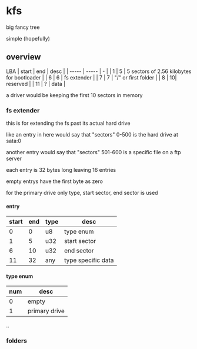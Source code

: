 # kfs

big fancy tree

simple (hopefully)

## overview
LBA
| start | end | desc |
| ----- | ----- | - |
| 1 | 5 | 5 sectors of 2.56 kilobytes for bootloader |
| 6 | 6 | fs extender |
| 7 | 7 | "/" or first folder |
| 8 | 10| reserved |
| 11 | ? | data |

a driver would be keeping the first 10 sectors in memory

### fs extender
this is for extending the fs past its actual hard drive

like an entry in here would say that "sectors" 0-500 is the hard drive at sata:0

another entry would say that "sectors" 501-600 is a specific file on a ftp server

each entry is 32 bytes long leaving 16 entries

empty entrys have the first byte as zero

for the primary drive only type, start sector, end sector is used

#### entry
| start | end | type | desc |
| ----- | --- | ---- | ---- |
| 0 | 0 | u8  | type enum   |
| 1 | 5 | u32 | start sector|
| 6 | 10| u32 | end sector  |
| 11| 32| any | type specific data |

#### type enum
| num | desc |
| --- | ---- |
| 0   | empty |
| 1   | primary drive |
..


### folders
